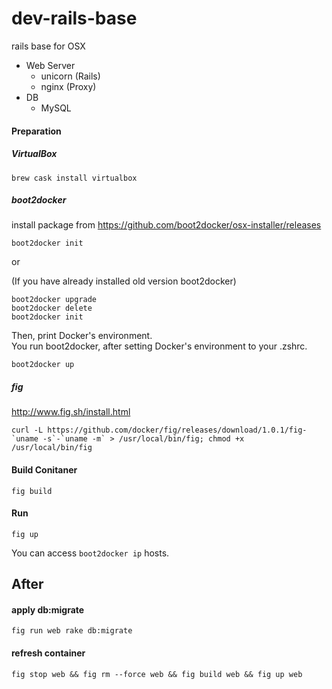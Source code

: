 # dev-rails-base

rails base for OSX

* Web Server
  * unicorn (Rails)
  * nginx (Proxy)
* DB
  * MySQL

#### Preparation

##### VirtualBox

```
brew cask install virtualbox
```

##### boot2docker

install package from https://github.com/boot2docker/osx-installer/releases

```
boot2docker init
```

or

(If you have already installed old version boot2docker)
```
boot2docker upgrade
boot2docker delete
boot2docker init
```

Then, print Docker's environment.  
You run boot2docker, after setting Docker's environment to your .zshrc.

```
boot2docker up
```

##### fig

http://www.fig.sh/install.html

```
curl -L https://github.com/docker/fig/releases/download/1.0.1/fig-`uname -s`-`uname -m` > /usr/local/bin/fig; chmod +x /usr/local/bin/fig
```

#### Build Conitaner

```
fig build
```

#### Run

```
fig up
```

You can access `boot2docker ip` hosts.

## After

#### apply db:migrate

```
fig run web rake db:migrate
```

#### refresh container

```
fig stop web && fig rm --force web && fig build web && fig up web
```
